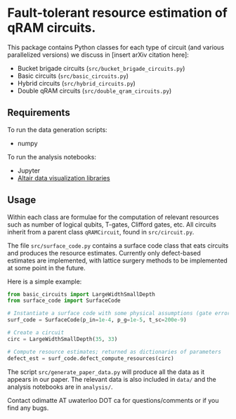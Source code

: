 # Fault-tolerant resource estimation of qRAM circuits.

This package contains Python classes for each type of circuit (and various parallelized versions) we discuss in [insert arXiv citation here]: 
*  Bucket brigade circuits (`src/bucket_brigade_circuits.py`)
*  Basic circuits (`src/basic_circuits.py`)
*  Hybrid circuits (`src/hybrid_circuits.py`)
*  Double qRAM circuits (`src/double_qram_circuits.py`) 

## Requirements

To run the data generation scripts:
* numpy

To run the analysis notebooks:
* Jupyter  
* [Altair data visualization libraries](https://altair-viz.github.io)

## Usage

Within each class are formulae for the computation of relevant resources such as number of logical qubits, T-gates, Clifford gates, etc. All circuits inherit from a parent class `qRAMCircuit`, found in `src/circuit.py`.

The file `src/surface_code.py` contains a surface code class that eats circuits and produces the resource estimates. Currently only defect-based estimates are implemented, with lattice surgery methods to be implemented at some point in the future. 


Here is a simple example:

```python
from basic_circuits import LargeWidthSmallDepth
from surface_code import SurfaceCode

# Instantiate a surface code with some physical assumptions (gate errors, cycle time)
surf_code = SurfaceCode(p_in=1e-4, p_g=1e-5, t_sc=200e-9) 

# Create a circuit
circ = LargeWidthSmallDepth(35, 33) 

# Compute resource estimates; returned as dictionaries of parameters 
defect_est = surf_code.defect_compute_resources(circ)
```

The script `src/generate_paper_data.py` will produce all the data as it appears in our paper. The relevant data is also included in `data/` and the analysis notebooks are in `analysis/`.

Contact odimatte AT uwaterloo DOT ca for questions/comments or if you find any bugs.
